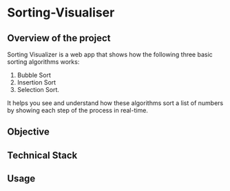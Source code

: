 # Sorting-Visualiser

## Overview of the project

Sorting Visualizer is a web app that shows how the following three basic sorting algorithms works: 
1. Bubble Sort
2. Insertion Sort
3. Selection Sort.

It helps you see and understand how these algorithms sort a list of numbers by showing each step of the process in real-time. 

## Objective

## Technical Stack

## Usage
